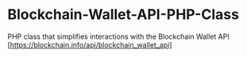 Blockchain-Wallet-API-PHP-Class
===============================

PHP class that simplifies interactions with the Blockchain Wallet API [https://blockchain.info/api/blockchain_wallet_api]
